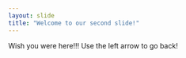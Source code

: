 ```yaml
---
layout: slide
title: "Welcome to our second slide!"
---
```

Wish you were here!!!
Use the left arrow to go back!
